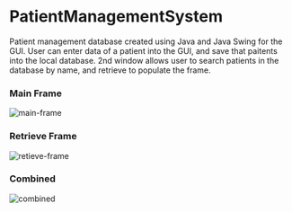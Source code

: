 # PatientManagementSystem
Patient management database created using Java and Java Swing for the GUI. User can enter data of a patient into the GUI, and save that paitents into the local database. 2nd window allows user to search patients in the database by name, and retrieve to populate the frame.

### Main Frame
![main-frame](https://github.com/rogerqiu7/PatientManagementSystem/assets/84350865/1044f662-670e-442c-8820-7dae0059d0e9)

### Retrieve Frame
![retieve-frame](https://github.com/rogerqiu7/PatientManagementSystem/assets/84350865/637167b3-8190-4701-8b04-e86593f0532e)

### Combined
![combined](https://github.com/rogerqiu7/PatientManagementSystem/assets/84350865/7d0cafe1-cb0c-4674-8e02-a3abf0ccb4c5)
